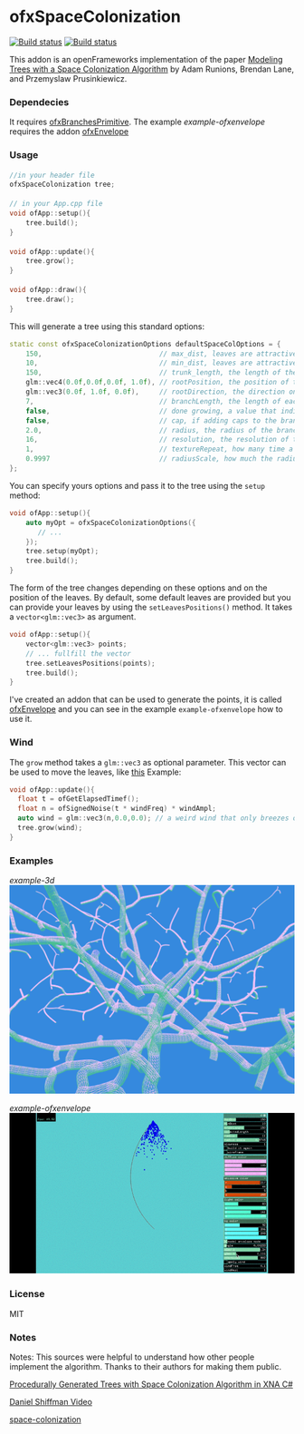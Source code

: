 # ofxSpaceColonization

[![Build status](https://ci.appveyor.com/api/projects/status/9in4i3qdxumv5o3p?svg=true)](https://ci.appveyor.com/project/edap/ofxspacecolonization)
[![Build status](https://travis-ci.org/edap/ofxSpaceColonization.svg?branch=master)](https://travis-ci.org/edap/ofxSpaceColonization)


This addon is an openFrameworks implementation of the paper [Modeling Trees with a Space Colonization Algorithm](http://algorithmicbotany.org/papers/colonization.egwnp2007.large.pdf) by Adam Runions, Brendan Lane, and Przemyslaw Prusinkiewicz.


### Dependecies
It requires [ofxBranchesPrimitive](https://github.com/edap/ofxBranchesPrimitive). The example *example-ofxenvelope* requires the addon [ofxEnvelope](https://github.com/edap/ofxEnvelope)

### Usage

```cpp
//in your header file
ofxSpaceColonization tree;

// in your App.cpp file
void ofApp::setup(){
    tree.build();
}

void ofApp::update(){
    tree.grow();
}

void ofApp::draw(){
    tree.draw();
}
```

This will generate a tree using this standard options:

```cpp
static const ofxSpaceColonizationOptions defaultSpaceColOptions = {
    150,                             // max_dist, leaves are attractive if closer than this distance
    10,                              // min_dist, leaves are attractive if farther than this distance
    150,                             // trunk_length, the length of the trunk
    glm::vec4(0.0f,0.0f,0.0f, 1.0f), // rootPosition, the position of the root
    glm::vec3(0.0f, 1.0f, 0.0f),     // rootDirection, the direction on which the tree will starts to grow
    7,                               // branchLength, the length of each branch
    false,                           // done growing, a value that indicates when the grow process is done
    false,                           // cap, if adding caps to the branches or not
    2.0,                             // radius, the radius of the branch
    16,                              // resolution, the resolution of the cylinders composing the geometry
    1,                               // textureRepeat, how many time a texture has to be repeated on a branch
    0.9997                           // radiusScale, how much the radius will increase or decrease at each interaction
};
```

You can specify yours options and pass it to the tree using the `setup` method:

```cpp
void ofApp::setup(){
    auto myOpt = ofxSpaceColonizationOptions({
       // ...
    });
    tree.setup(myOpt);
    tree.build();
}
```

The form of the tree changes depending on these options and on the position of the leaves. By default, some default leaves are provided but you can provide your leaves by using the `setLeavesPositions()` method. It takes a `vector<glm::vec3>` as argument.

```cpp
void ofApp::setup(){
    vector<glm::vec3> points;
    // ... fullfill the vector
    tree.setLeavesPositions(points);
    tree.build();
}
```

I've created an addon that can be used to generate the points, it is called [ofxEnvelope](https://github.com/edap/ofxEnvelope) and you can see in the example `example-ofxenvelope` how to use it.


### Wind

The `grow` method takes a `glm::vec3` as optional parameter. This vector can be used to move the leaves, like [this](https://www.instagram.com/p/BV8B0FGDi1L/?taken-by=edapx)
Example:

```cpp
void ofApp::update(){
  float t = ofGetElapsedTimef();
  float n = ofSignedNoise(t * windFreq) * windAmpl;
  auto wind = glm::vec3(n,0.0,0.0); // a weird wind that only breezes on the x axis
  tree.grow(wind);
}
```


### Examples

*example-3d*
![example-3d](img/example-3d.png)

*example-ofxenvelope*
![example-ofxenvelope](img/example-ofxenvelope.gif)

### License
MIT

### Notes
Notes:
This sources were helpful to understand how other people implement the algorithm. Thanks to their authors for making them public.

[Procedurally Generated Trees with Space Colonization Algorithm in XNA C#](http://www.jgallant.com/procedurally-generating-trees-with-space-colonization-algorithm-in-xna/)

[Daniel Shiffman Video](https://www.youtube.com/watch?v=kKT0v3qhIQY)

[space-colonization](https://github.com/nicknikolov/space-colonization)
